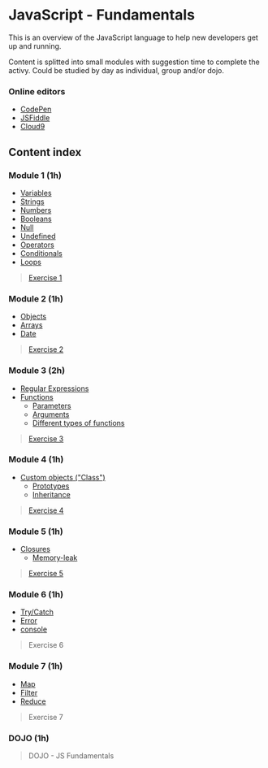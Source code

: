 # JavaScript - Fundamentals #

This is an overview of the JavaScript language to help new developers get up and running.

Content is splitted into small modules with suggestion time to complete the activy.
Could be studied by day as individual, group and/or dojo.

### Online editors ###

* [CodePen](http://codepen.io)
* [JSFiddle](http://jsfiddle.net)
* [Cloud9](http://c9.io)

## Content index ##

### Module 1 (1h) ###
* [Variables](https://www.javascript.com/learn/javascript/variables)
* [Strings](https://www.javascript.com/learn/javascript/strings)
* [Numbers](https://www.javascript.com/learn/javascript/numbers)
* [Booleans](https://www.javascript.com/learn/javascript/booleans)
* [Null](https://developer.mozilla.org/en-US/docs/Web/JavaScript/Reference/Global_Objects/null)
* [Undefined](https://developer.mozilla.org/en-US/docs/Web/JavaScript/Reference/Global_Objects/undefined)
* [Operators](https://www.javascript.com/learn/javascript/operators)
* [Conditionals](https://www.javascript.com/learn/javascript/conditionals)
* [Loops](https://developer.mozilla.org/en-US/docs/Web/JavaScript/Guide/Loops_and_iteration)

> [Exercise 1](./exercises/1.module.md)

### Module 2 (1h) ###
* [Objects](https://www.javascript.com/learn/javascript/objects)
* [Arrays](https://www.javascript.com/learn/javascript/objects)
* [Date](https://developer.mozilla.org/en-US/docs/Web/JavaScript/Guide/Numbers_and_dates#Date_object)

> [Exercise 2](./exercises/2.module.md)

### Module 3 (2h) ###
* [Regular Expressions](https://developer.mozilla.org/en-US/docs/Web/JavaScript/Guide/Regular_Expressions)
* [Functions](https://www.javascript.com/learn/javascript/functions)
    * [Parameters](https://developer.mozilla.org/en-US/docs/Web/JavaScript/Guide/Functions#Function_parameters)
    * [Arguments](https://developer.mozilla.org/en-US/docs/Web/JavaScript/Guide/Functions#Using_the_arguments_object)
    * [Different types of functions](https://developer.mozilla.org/en-US/docs/Glossary/Function)

> [Exercise 3](./exercises/3.module.md)

### Module 4 (1h) ###
* [Custom objects ("Class")](https://developer.mozilla.org/en-US/docs/Web/JavaScript/Introduction_to_Object-Oriented_JavaScript)
    * [Prototypes](https://developer.mozilla.org/en-US/docs/Learn/JavaScript/Objects/Object_prototypes)
    * [Inheritance](https://developer.mozilla.org/en-US/docs/Learn/JavaScript/Objects/Inheritance)

> [Exercise 4](./exercises/4.module.md)

### Module 5 (1h) ###
* [Closures](https://developer.mozilla.org/en-US/docs/Web/JavaScript/Closures)
    * [Memory-leak]()

> [Exercise 5](./exercises/5.module.md)

### Module 6 (1h) ###
* [Try/Catch](https://developer.mozilla.org/en-US/docs/Web/JavaScript/Guide/Control_flow_and_error_handling#Exception_handling_statements)
* [Error](https://developer.mozilla.org/en-US/docs/Web/JavaScript/Guide/Control_flow_and_error_handling#Utilizing_Error_objects)
* [console](https://developers.google.com/web/tools/chrome-devtools/console/console-reference)

> Exercise 6

### Module 7 (1h) ###
* [Map](https://developer.mozilla.org/en-US/docs/Web/JavaScript/Reference/Global_Objects/Array/map)
* [Filter](https://developer.mozilla.org/en-US/docs/Web/JavaScript/Reference/Global_Objects/Array/filter)
* [Reduce](https://developer.mozilla.org/en-US/docs/Web/JavaScript/Reference/Global_Objects/Array/reduce)

> Exercise 7

### DOJO (1h) ###

> DOJO - JS Fundamentals
